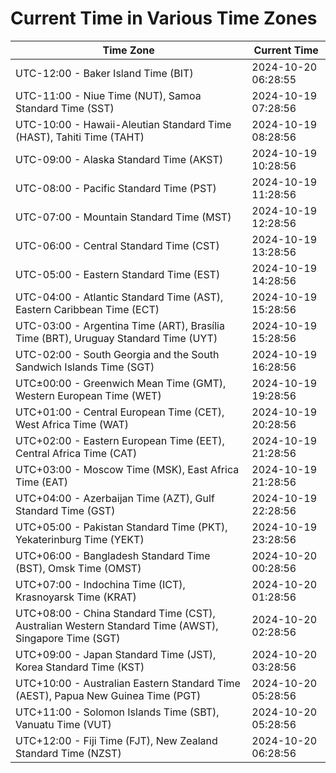 # Current Time in Various Time Zones

| Time Zone | Current Time |
|-----------|--------------|
| UTC-12:00 - Baker Island Time (BIT) | 2024-10-20 06:28:55 |
| UTC-11:00 - Niue Time (NUT), Samoa Standard Time (SST) | 2024-10-19 07:28:56 |
| UTC-10:00 - Hawaii-Aleutian Standard Time (HAST), Tahiti Time (TAHT) | 2024-10-19 08:28:56 |
| UTC-09:00 - Alaska Standard Time (AKST) | 2024-10-19 10:28:56 |
| UTC-08:00 - Pacific Standard Time (PST) | 2024-10-19 11:28:56 |
| UTC-07:00 - Mountain Standard Time (MST) | 2024-10-19 12:28:56 |
| UTC-06:00 - Central Standard Time (CST) | 2024-10-19 13:28:56 |
| UTC-05:00 - Eastern Standard Time (EST) | 2024-10-19 14:28:56 |
| UTC-04:00 - Atlantic Standard Time (AST), Eastern Caribbean Time (ECT) | 2024-10-19 15:28:56 |
| UTC-03:00 - Argentina Time (ART), Brasília Time (BRT), Uruguay Standard Time (UYT) | 2024-10-19 15:28:56 |
| UTC-02:00 - South Georgia and the South Sandwich Islands Time (SGT) | 2024-10-19 16:28:56 |
| UTC±00:00 - Greenwich Mean Time (GMT), Western European Time (WET) | 2024-10-19 19:28:56 |
| UTC+01:00 - Central European Time (CET), West Africa Time (WAT) | 2024-10-19 20:28:56 |
| UTC+02:00 - Eastern European Time (EET), Central Africa Time (CAT) | 2024-10-19 21:28:56 |
| UTC+03:00 - Moscow Time (MSK), East Africa Time (EAT) | 2024-10-19 21:28:56 |
| UTC+04:00 - Azerbaijan Time (AZT), Gulf Standard Time (GST) | 2024-10-19 22:28:56 |
| UTC+05:00 - Pakistan Standard Time (PKT), Yekaterinburg Time (YEKT) | 2024-10-19 23:28:56 |
| UTC+06:00 - Bangladesh Standard Time (BST), Omsk Time (OMST) | 2024-10-20 00:28:56 |
| UTC+07:00 - Indochina Time (ICT), Krasnoyarsk Time (KRAT) | 2024-10-20 01:28:56 |
| UTC+08:00 - China Standard Time (CST), Australian Western Standard Time (AWST), Singapore Time (SGT) | 2024-10-20 02:28:56 |
| UTC+09:00 - Japan Standard Time (JST), Korea Standard Time (KST) | 2024-10-20 03:28:56 |
| UTC+10:00 - Australian Eastern Standard Time (AEST), Papua New Guinea Time (PGT) | 2024-10-20 05:28:56 |
| UTC+11:00 - Solomon Islands Time (SBT), Vanuatu Time (VUT) | 2024-10-20 05:28:56 |
| UTC+12:00 - Fiji Time (FJT), New Zealand Standard Time (NZST) | 2024-10-20 06:28:56 |
